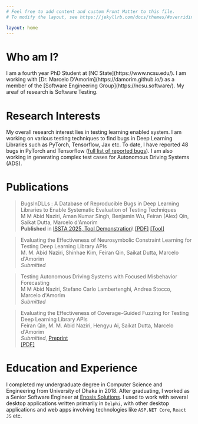 ```yaml
---
# Feel free to add content and custom Front Matter to this file.
# To modify the layout, see https://jekyllrb.com/docs/themes/#overriding-theme-defaults

layout: home
---
```

<h1>Who am I?</h1>
 I am a fourth year PhD Student at [NC State](https://www.ncsu.edu/). I am working with [Dr. Marcelo D'Amorim](https://damorim.github.io/) as a member of the [Software Engineering Group](https://ncsu.software/). My areaf of research is Software Testing.

<h1>Research Interests</h1>

 My overall research interest lies in testing learning enabled system. I am working on various testing techniques to find bugs in Deep Learning Libraries such as PyTorch, Tensorflow, Jax etc. To date, I have reported 48 bugs in PyTorch and Tensorflow ([full list of reported bugs](https://docs.google.com/spreadsheets/d/1r03ajIybbPeLBqHdxbD54Qghwoy8NjL2weeh89vX7wM/edit?usp=sharing)). I am also working in generating complex test cases for Autonomous Driving Systems (ADS).

<h1>Publications</h1>
 
 > BugsInDLLs : A Database of Reproducible Bugs in Deep Learning Libraries to Enable Systematic Evaluation of Testing Techniques\
  M M Abid Naziri, Aman Kumar Singh, Benjamin Wu, Feiran (Alex) Qin, Saikat Dutta, Marcelo d'Amorim\
  **Published** in [ISSTA 2025, Tool Demonstration](https://conf.researchr.org/track/issta-2025/issta-2025-tool-demonstrations?)\
  [[PDF]](https://dl.acm.org/doi/pdf/10.1145/3713081.3731739) [[Tool]](https://github.com/ncsu-swat/bugsindlls)

 > Evaluating the Effectiveness of Neurosymbolic Constraint Learning for Testing Deep Learning Library APIs\
  M. M. Abid Naziri, Shinhae Kim, Feiran Qin, Saikat Dutta, Marcelo d'Amorim\
  _Submitted_
 <!-- Submitted to [ICSE 2026](https://conf.researchr.org/home/icse-2026) -->

 > Testing Autonomous Driving Systems with Focused Misbehavior Forecasting\
  M M Abid Naziri, Stefano Carlo Lambertenghi, Andrea Stocco, Marcelo d'Amorim\
  _Submitted_
 <!-- Submitted to [ICSE 2026](https://conf.researchr.org/home/icse-2026) -->
 
 > Evaluating the Effectiveness of Coverage-Guided Fuzzing for Testing Deep Learning Library APIs\
 Feiran Qin, M. M. Abid Naziri, Hengyu Ai, Saikat Dutta, Marcelo d'Amorim\
 _Submitted_, [Preprint](https://arxiv.org/abs/2509.14626)\
 [[PDF]](https://arxiv.org/pdf/2509.14626)
 <!-- Submitted to [FSE 2026](https://conf.researchr.org/home/fse-2026) -->


<h1>Education and Experience</h1>

 I completed my undergraduate degree in Computer Science and Engineering from University of Dhaka in 2018. After graduating, I worked as a Senior Software Engineer at [Enosis Solutions](https://www.enosisbd.com/). I used to work with several desktop applications written primarily in `Delphi`, with other desktop applications and web apps involving technologies like `ASP.NET Core`, `React JS` etc.